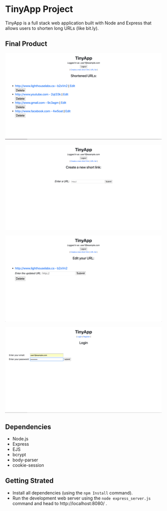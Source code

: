 # TinyApp Project

TinyApp is a full stack web application built with Node and Express that allows users to shorten long URLs (like bit.ly).

## Final Product

!["Page of shortened URLs."](https://github.com/bassemkaddour/tinyapp/blob/master/docs/urls-page.png?raw=true)

!["Page to create new short URL."](https://github.com/bassemkaddour/tinyapp/blob/master/docs/url-create.png?raw=true)

!["Page to edit a shortened URL."](https://github.com/bassemkaddour/tinyapp/blob/master/docs/url-edit.png?raw=true)

!["Login page."](https://github.com/bassemkaddour/tinyapp/blob/master/docs/login.png?raw=true)

## Dependencies

- Node.js
- Express
- EJS
- bcrypt
- body-parser
- cookie-session

## Getting Strated

- Install all dependencies (using the `npm Install` command).
- Run the development web server using the `node express_server.js` command and head to http://localhost:8080/ .